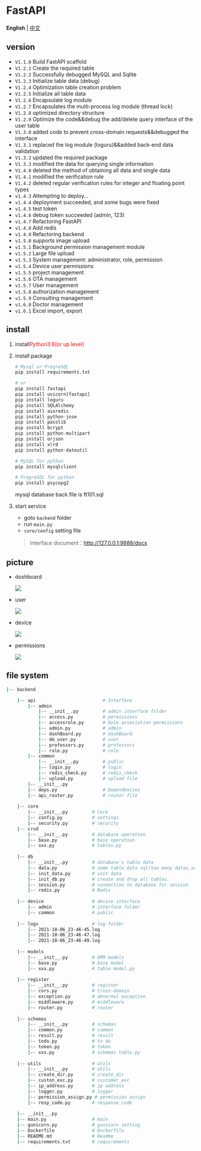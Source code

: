 # FastAPI

**English** | [中文](./README_cn.md)

## version

+ `V1.1.0` Build FastAPI scaffold
+ `V1.2.1` Create the required table
+ `V1.2.2` Successfully debugged MySQL and Sqlite
+ `V1.2.3` Initialize table data (debug)
+ `V1.2.4` Optimization table creation problem
+ `V1.2.5` Initialize all table data
+ `V1.2.6` Encapsulate log module
+ `V1.2.7` Encapsulates the multi-process log module (thread lock)
+ `V1.2.8` optimized directory structure
+ `V1.2.9` Optimize the code&&debug the add/delete query interface of the user table
+ `V1.3.0` added code to prevent cross-domain requests&&debugged the interface
+ `V1.3.1` replaced the log module (loguru)&&added back-end data validation
+ `V1.3.2` updated the required package
+ `V1.3.3` modified the data for querying single information
+ `V1.4.0` deleted the method of obtaining all data and single data
+ `V1.4.1` modified the verification rule
+ `V1.4.2` deleted regular verification rules for integer and floating point types
+ `v1.4.3` Attempting to deploy...
+ `v1.4.4` deployment succeeded, and some bugs were fixed
+ `v1.4.5` test token
+ `v1.4.6` debug token succeeded (admin, 123)
+ `v1.4.7` Refactoring FastAPI
+ `v1.4.8` Add redis
+ `v1.4.9` Refactoring backend
+ `v1.5.0` supports image upload
+ `v1.5.1` Background permission management module
+ `v1.5.2` Large file upload
+ `v1.5.3` System management: administrator, role, permission
+ `v1.5.4` Device user permissions
+ `v1.5.5` project management
+ `v1.5.6` OTA management
+ `v1.5.7` User management
+ `v1.5.8` authorization management
+ `v1.5.9` Consulting management
+ `v1.6.0` Doctor management
+ `v1.6.1` Excel import, export

## install

1. install<font color="red">Python3.9(or up level)</font>

2. install package

   ```python
   # Mysql or ProgreSQL
   pip install requirements.txt
   
   # or
   pip install fastapi
   pip install uvicorn[fastapi]
   pip install loguru
   pip install SQLAlchemy
   pip install aioredis
   pip install python-jose
   pip install passlib
   pip install bcrypt
   pip install python-multipart
   pip install orjson
   pip install xlrd
   pip install python-dateutil
   
   # MySQL for python
   pip install mysqlclient
   
   # ProgreSQL for python
   pip install psycopg2
   ```
	mysql database back file is ft101.sql

3. start service

    + goto `backend` folder
    + run `main.py` 
    + `core/config` setting file

   > Interface document：http://127.0.0.1:9888/docs

## picture

+ doshboard

  ![](../image/5.png)

+ user

  ![](../image/6.png)

+ device

  ![](../image/7.png)

+ permissions

  ![](../image/8.png)
## file system

```sh
|-- backend

    |-- api					        # Interface
        |-- admin
            |-- __init__.py       	# admin interface folder      	             	                  
            |-- access.py	        # permissions 
            |-- accessrole.py	    # Role association permissions 
            |-- admin.py	        # admin
            |-- dashBoard.py	    # dashBoard    
            |-- dm_user.py	        # user
            |-- professors.py	    # professors
            |-- role.py	            # role   
        |-- common                  
            |-- __init__.py       	# public 
            |-- login.py	        # login
            |-- redis_check.py	    # redis_check
            |-- upload.py	        # upload file
        |-- __init__.py	         
        |-- deps.py	                # Dependencies
        |-- api_router.py	       	# router file    
                         
	|-- core					
		|-- __init__.py			# Core  
		|-- config.py			# settings
		|-- security.py		    # security
	|-- crud
		|-- __init__.py			# database operation 
		|-- base.py     		# base operation
		|-- xxx.py              # tables.py
		
 	|-- db					
 		|-- __init__.py			# database's table data
		|-- data.py		        # some table data sql(too many datas,so i give up and export from navicate tools soft)
    	|-- init_data.py		# init data
		|-- init_db.py			# create and drop all tables.
		|-- session.py			# connection to database for session
    	|-- redis.py		    # Redis
        
    |-- device					# device interface
        |-- admin               # interface folder
        |-- common              # public
    	
    |-- logs                    # log folder
        |-- 2021-10-06_23-46-45.log			    
        |-- 2021-10-06_23-46-47.log			    
        |-- 2021-10-06_23-46-49.log		
        	    
	|-- models                  
		|-- __init__.py			# ORM models
		|-- base.py		        # base model
		|-- xxx.py              # table model.py
		
	|-- register               
	    |-- __init__.py			# register
	    |-- cors.py			    # Cross-domain
	    |-- exception.py		# abnormal exception
	    |-- middleware.py		# middleware
	    |-- router.py		    # router
	    
	|-- schemas 
		|-- __init__.py			# schemas
		|-- common.py			# common
		|-- result.py			# result
		|-- todo.py			    # to do
		|-- token.py			# token
		|-- xxx.py              # schemas table.py
		
	|-- utils                   # utils
	    |-- __init__.py		    # utils
	    |-- create_dir.py		# create_dir
	    |-- custon_exc.py		# customer_exc
	    |-- ip_address.py		# ip address
	    |-- logger.py		    # logger
	    |-- permission_assign.py # permission assign
	    |-- resp_code.py	    # response_code
	
	|-- __init__.py
	|-- main.py					# main
	|-- gunicorn.py				# gunicorn setting
	|-- Dockerfile              # Dockerfile
	|-- README.md               # Readme
	|-- requirements.txt		# requirements
```

